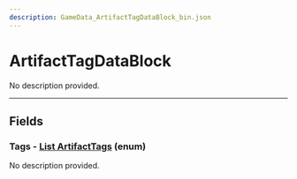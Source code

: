 ```yaml
---
description: GameData_ArtifactTagDataBlock_bin.json
---
```


# ArtifactTagDataBlock

No description provided.

***

## Fields

### Tags - [List ArtifactTags](../../enum-types.md#artifacttags) (enum)

No description provided.
